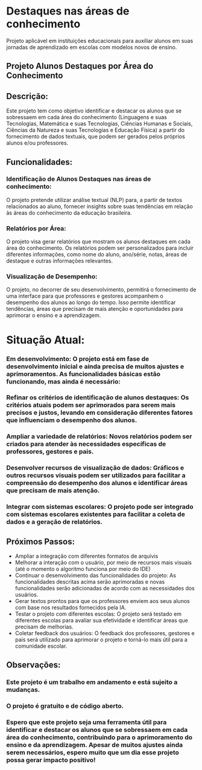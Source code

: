 # Destaques nas áreas de conhecimento
Projeto aplicável em instituições educacionais para auxiliar alunos em suas jornadas de aprendizado em escolas com modelos novos de ensino.

## Projeto Alunos Destaques por Área do Conhecimento
## Descrição:

Este projeto tem como objetivo identificar e destacar os alunos que se sobressaem em cada área do conhecimento (Linguagens e suas Tecnologias, Matemática e suas Tecnologias, Ciências Humanas e Sociais, Ciências da Natureza e suas Tecnologias e Educação Física) a partir do fornecimento de dados textuais, que podem ser gerados pelos próprios alunos e/ou professores.

## Funcionalidades:

### Identificação de Alunos Destaques nas áreas de conhecimento: 

O projeto pretende utilizar análise textual (NLP) para, a partir de textos relacionados ao aluno, fornecer insights sobre suas tendências em relação às áreas do conhecimento da educação brasileira.

### Relatórios por Área: 

O projeto  visa gerar relatórios que mostram os alunos destaques em cada área do conhecimento. Os relatórios podem ser personalizados para incluir diferentes informações, como nome do aluno, ano/série, notas, áreas de destaque e outras informações relevantes.
### Visualização de Desempenho: 

O projeto, no decorrer de seu desenvolvimento, permitirá o fornecimento de uma interface para que professores e gestores acompanhem o desempenho dos alunos ao longo do tempo. Isso permite identificar tendências, áreas que precisam de mais atenção e oportunidades para aprimorar o ensino e a aprendizagem.

# Situação Atual:

### Em desenvolvimento: O projeto está em fase de desenvolvimento inicial e ainda precisa de muitos ajustes e aprimoramentos. As funcionalidades básicas estão funcionando, mas ainda é necessário:

### Refinar os critérios de identificação de alunos destaques: Os critérios atuais podem ser aprimorados para serem mais precisos e justos, levando em consideração diferentes fatores que influenciam o desempenho dos alunos.
### Ampliar a variedade de relatórios: Novos relatórios podem ser criados para atender às necessidades específicas de professores, gestores e pais.
### Desenvolver recursos de visualização de dados: Gráficos e outros recursos visuais podem ser utilizados para facilitar a compreensão do desempenho dos alunos e identificar áreas que precisam de mais atenção.
### Integrar com sistemas escolares: O projeto pode ser integrado com sistemas escolares existentes para facilitar a coleta de dados e a geração de relatórios.

## Próximos Passos:

- Ampliar a integração com diferentes formatos de arquivis
- Melhorar a interação com o usuário, por meio de recursos mais visuais (até o momento o algoritmo funciona por meio do IDE)
- Continuar o desenvolvimento das funcionalidades do projeto: As funcionalidades descritas acima serão aprimoradas e novas funcionalidades serão adicionadas de acordo com as necessidades dos usuários.
- Gerar textos prontos para que os professores enviem aos seus alunos com base nos resultados fornecidos pela IA.
- Testar o projeto com diferentes escolas: O projeto será testado em diferentes escolas para avaliar sua efetividade e identificar áreas que precisam de melhorias.
- Coletar feedback dos usuários: O feedback dos professores, gestores e pais será utilizado para aprimorar o projeto e torná-lo mais útil para a comunidade escolar.


## Observações:

### Este projeto é um trabalho em andamento e está sujeito a mudanças.
### O projeto é gratuito e de código aberto.
### Espero que este projeto seja uma ferramenta útil para identificar e destacar os alunos que se sobressaem em cada área do conhecimento, contribuindo para o aprimoramento do ensino e da aprendizagem. Apesar de muitos ajustes ainda serem necessários, espero muito que um dia esse projeto possa gerar impacto positivo!
